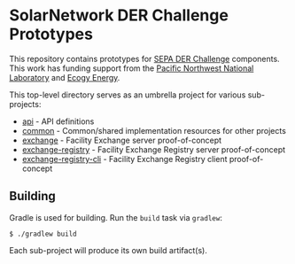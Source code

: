 # SolarNetwork DER Challenge Prototypes

This repository contains prototypes for [SEPA DER Challenge][der-challenge] components. This work
has funding support from the [Pacific Northwest National Laboratory][pnnl] and 
[Ecogy Energy][ecogy].

This top-level directory serves as an umbrella project for various sub-projects:

 * [api](api/) - API definitions
 * [common](common/) - Common/shared implementation resources for other projects
 * [exchange](exchange/) - Facility Exchange server proof-of-concept
 * [exchange-registry](exchange-registry/) - Facility Exchange Registry server proof-of-concept
 * [exchange-registry-cli](exchange-registry-cli/) - Facility Exchange Registry client proof-of-concept

## Building

Gradle is used for building. Run the `build` task via `gradlew`:

	$ ./gradlew build

Each sub-project will produce its own build artifact(s).

[der-challenge]: http://www.plugandplayder.org/
[pnnl]: https://www.pnnl.gov/
[ecogy]: https://ecogyenergy.com/
